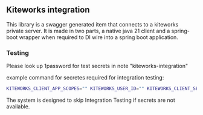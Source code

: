 ## Kiteworks integration

This library is a swagger generated item that connects to a kiteworks private server.
It is made in two parts, a native java 21 client and a spring-boot wrapper when required to
DI wire into a spring boot application.

### Testing

Please look up 1password for test secrets in note "kiteworks-integration"

example command for secretes required for integration testing:
```bash
KITEWORKS_CLIENT_APP_SCOPES="" KITEWORKS_USER_ID="" KITEWORKS_CLIENT_SECRET="" KITEWORKS_USER_AGENT="" KITEWORKS_ACCESS_TOKEN_URI="https://${SERVER}/oauth/token" KITEWORKS_CLIENT_ID="" KITEWORKS_SIGNATURE_KEY="" KITEWORKS_BASE_URI="https://SERVER/" KITEWORKS_REDIRECT_URI="https://REDIRECTURI" mvn verify
```

The system is designed to skip Integration Testing if secrets are not available.
